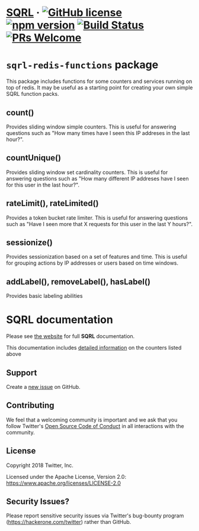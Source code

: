 # [SQRL](https://twitter.github.io/sqrl/) &middot; [![GitHub license](https://img.shields.io/badge/license-Apache%202-blue.svg)](https://github.com/twitter/sqrl/blob/master/LICENSE) [![npm version](https://img.shields.io/npm/v/sqrl.svg?style=flat)](https://www.npmjs.com/package/sqrl) [![Build Status](https://travis-ci.org/twitter/sqrl.svg?branch=master)](https://travis-ci.org/twitter/sqrl.svg?branch=master) [![PRs Welcome](https://img.shields.io/badge/PRs-welcome-brightgreen.svg)](https://github.com/twitter/sqrl/blob/master/CONTRIBUTING.md)

# `sqrl-redis-functions` package

This package includes functions for some counters and services running on top of redis. It may be useful as a starting point for creating your own simple SQRL function packs.
 
## count()

Provides sliding window simple counters. This is useful for answering questions such as "How many times have I seen this IP addreses in the last hour?".

## countUnique()

Provides sliding window set cardinality counters. This is useful for answering questions such as "How many different IP addreses have I seen for this user in the last hour?".

## rateLimit(), rateLimited()

Provides a token bucket rate limiter. This is useful for answering questions such as "Have I seen more that X requests for this user in the last Y hours?".

## sessionize()

Provides sessionization based on a set of features and time. This is useful for grouping actions by IP addresses or users based on time windows.

## addLabel(), removeLabel(), hasLabel()

Provides basic labeling abilities

# SQRL documentation

Please see [the website](https://twitter.github.io/sqrl) for full **SQRL** documentation.

This documentation includes [detailed information](https://twitter.github.io/sqrl/language/simple.html) on the counters listed above

## Support

Create a [new issue](https://github.com/twitter/sqrl/issues/new) on GitHub.

## Contributing

We feel that a welcoming community is important and we ask that you follow Twitter's
[Open Source Code of Conduct](https://github.com/twitter/code-of-conduct/blob/master/code-of-conduct.md)
in all interactions with the community.

## License

Copyright 2018 Twitter, Inc.

Licensed under the Apache License, Version 2.0: https://www.apache.org/licenses/LICENSE-2.0

## Security Issues?

Please report sensitive security issues via Twitter's bug-bounty program (https://hackerone.com/twitter) rather than GitHub.
